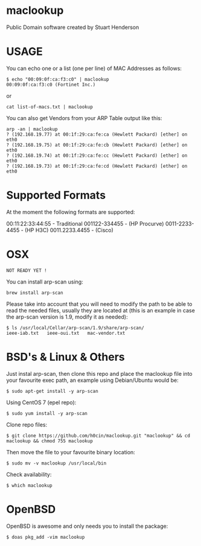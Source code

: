 # maclookup
Public Domain software created by Stuart Henderson

# USAGE

You can echo one or a list (one per line) of MAC Addresses as follows:

```
$ echo "00:09:0f:ca:f3:c0" | maclookup 
00:09:0f:ca:f3:c0 (Fortinet Inc.)
```
or

```
cat list-of-macs.txt | maclookup
```

You can also get Vendors from your ARP Table output like this:

```
arp -an | maclookup
? (192.168.19.77) at 00:1f:29:ca:fe:ca (Hewlett Packard) [ether] on eth0
? (192.168.19.75) at 00:1f:29:ca:fe:cb (Hewlett Packard) [ether] on eth0
? (192.168.19.74) at 00:1f:29:ca:fe:cc (Hewlett Packard) [ether] on eth0
? (192.168.19.73) at 00:1f:29:ca:fe:cd (Hewlett Packard) [ether] on eth0
```

# Supported Formats

At the moment the following formats are supported:

00:11:22:33:44:55 - Traditional
001122-334455 - (HP Procurve)
0011-2233-4455 - (HP H3C)
0011.2233.4455 - (Cisco)


# OSX
```
NOT READY YET !
```
You can install arp-scan using:

```
brew install arp-scan
```
Please take into account that you will need to modify the path to be able to read the needed files, usually
they are located at (this is an example in case the arp-scan version is 1.9, modify it as needed):
```
$ ls /usr/local/Cellar/arp-scan/1.9/share/arp-scan/
ieee-iab.txt   ieee-oui.txt   mac-vendor.txt
```

# BSD's & Linux & Others

Just instal arp-scan, then clone this repo and place the maclookup file into your favourite exec path, an example
using Debian/Ubuntu would be:

```
$ sudo apt-get install -y arp-scan
```

Using CentOS 7 (epel repo):

```
$ sudo yum install -y arp-scan 
```

Clone repo files:

```
$ git clone https://github.com/h0cin/maclookup.git "maclookup" && cd maclookup && chmod 755 maclookup
```

Then move the file to your favourite binary location:

```
$ sudo mv -v maclookup /usr/local/bin 
```

Check availability:

```
$ which maclookup
```


# OpenBSD 

OpenBSD is awesome and only needs you to install the package:

```
$ doas pkg_add -vim maclookup
```
